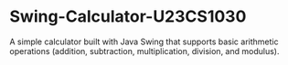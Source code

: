 # Swing-Calculator-U23CS1030
A simple calculator built with Java Swing that supports basic arithmetic operations (addition, subtraction, multiplication, division, and modulus).
